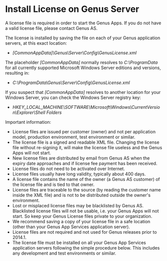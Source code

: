 # Install License on Genus Server

A license file is required in order to start the Genus Apps. If you do not have a valid license file, please contact Genus AS.

The license is installed by saving the file on each of your Genus application servers, at this exact location:

*   _[CommonAppData]\Genus\Server\Config\GenusLicense.xml_

The placeholder _[CommonAppData]_ normally resolves to _C:\ProgramData_ for all currently supported Microsoft Windows Server editions and versions, resulting in:

*   _C:\ProgramData\Genus\Server\Config\GenusLicense.xml_

If you suspect that _[CommonAppData]_ resolves to another location for your Windows Server, you can check the Windows Server registry key:

*   _HKEY_LOCAL_MACHINE\SOFTWARE\Microsoft\Windows\CurrentVersion\Explorer\Shell Folders_

Important information:

*   License files are issued per customer (owner) and not per application model, production environment, test environment or similar.
*   The license file is a signed and readable XML file. Changing the license file without re-signing it, will make the license file useless and the Genus Apps will not start.
*   New license files are distributed by email from Genus AS when the expiry date approaches and if license fee payment has been received.
*   License files do not need to be activated over Internet.
*   License files usually have long validity, typically about 400 days.
*   A license file contains the name of the owner (a Genus AS customer) of the license file and is tied to that owner.
*   License files are traceable to the source (by reading the customer name inside the XML file) and is not to be distributed outside the owner's environment.
*   Lost or misplaced license files may be blacklisted by Genus AS. Blacklisted license files will not be usable, i.e. your Genus Apps will not start. So keep your Genus License files private to your organization.
*   We recommend saving a copy of your license file in a safe location (other than your Genus App Services application server).
*   License files are not required and not used for Genus releases prior to 2014.1\.
*   The license file must be installed on all your Genus App Services application servers following the simple procedure below. This includes any development and test environments or similar.

